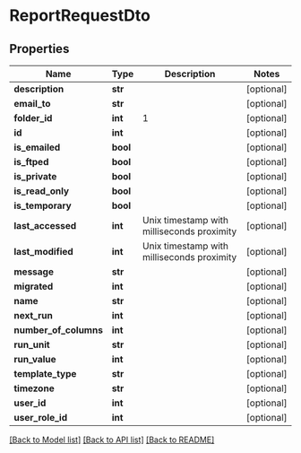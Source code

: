 # ReportRequestDto

## Properties
Name | Type | Description | Notes
------------ | ------------- | ------------- | -------------
**description** | **str** |  | [optional] 
**email_to** | **str** |  | [optional] 
**folder_id** | **int** | 1 | [optional] 
**id** | **int** |  | [optional] 
**is_emailed** | **bool** |  | [optional] 
**is_ftped** | **bool** |  | [optional] 
**is_private** | **bool** |  | [optional] 
**is_read_only** | **bool** |  | [optional] 
**is_temporary** | **bool** |  | [optional] 
**last_accessed** | **int** | Unix timestamp with milliseconds proximity | [optional] 
**last_modified** | **int** | Unix timestamp with milliseconds proximity | [optional] 
**message** | **str** |  | [optional] 
**migrated** | **int** |  | [optional] 
**name** | **str** |  | [optional] 
**next_run** | **int** |  | [optional] 
**number_of_columns** | **int** |  | [optional] 
**run_unit** | **str** |  | [optional] 
**run_value** | **int** |  | [optional] 
**template_type** | **str** |  | [optional] 
**timezone** | **str** |  | [optional] 
**user_id** | **int** |  | [optional] 
**user_role_id** | **int** |  | [optional] 

[[Back to Model list]](../README.md#documentation-for-models) [[Back to API list]](../README.md#documentation-for-api-endpoints) [[Back to README]](../README.md)


